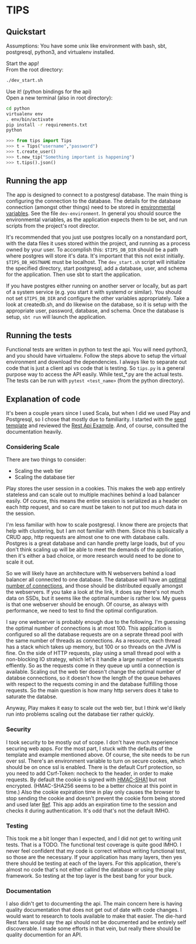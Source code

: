 # TIPS

## Quickstart
Assumptions: You have some unix like environment with bash, sbt, postgresql, python3, and virtualenv
installed.

Start the app!  
From the root directory:
```bash
./dev_start.sh
```
Use it! (python bindings for the api)  
Open a new terminal (also in root directory):
```bash
cd python
virtualenv env
. env/bin/activate
pip install -r requirements.txt 
python
```
```python
>>> from tips import Tips
>>> t = Tips("username","password")
>>> t.create_user()
>>> t.new_tip("Something important is happening")
>>> t.tips().json()
```

## Running the app
The app is designed to connect to a postgresql database. The main thing is configuring the
connection to the database. The details for the database connection (amongst other things) need to
be stored in [environmental variables](https://12factor.net/config). See the file `dev-environment`.
In general you should source the environmental variables, as the application expects them to be set,
and run scripts from the project's root director.

It's recommended that you just use postgres locally on a nonstandard port, with the data files it
uses stored within the project, and running as a process owned by your user. 
To accomplish this:
`$TIPS_DB_DIR` should be a path where postgres will store it's data. It's important that this not
exist initially. `$TIPS_DB_HOSTNAME` must be localhost. The `dev_start.sh` script will initialize the
specified directory, start postgresql, add a database, user, and schema for the application. Then
use sbt to start the application.

If you have postgres either running on another server or locally, but as part of a system service
(e.g. you start it with systemd or similar). You should not set `$TIPS_DB_DIR` and configure the
other variables appropriately. Take a look at createdb.sh, and do likewise on the database, so it is
setup with the appropriate user, password, database, and schema. Once the database is setup, `sbt
run` will launch the application.

## Running the tests

Functional tests are written in python to test the api. You will need python3, and you should have
virtualenv. Follow the steps above to setup the virtual environment and download the dependencies. I
always like to separate out code that is just a client api vs code that is testing. So `tips.py` is
a general purpose way to access the API easily. While test_\*.py are the actual tests.
The tests can be run with `pytest <test_name>` (from the python directory).

## Explanation of code
It's been a couple years since I used Scala, but when I did we used Play and Postgresql, so I chose
that mostly due to familiarity. I started with the [seed
template](https://www.playframework.com/download) and reviewed the [Rest Api
Example](https://github.com/playframework/play-scala-rest-api-example/tree/master). And, of course,
consulted the documentation heavily.

### Considering Scale

There are two things to consider:

*  Scaling the web tier
*  Scaling the database tier

Play stores the user session in a cookies. This makes the web app entirely stateless and can scale
out to multiple machines behind a load balancer easily. Of course, this means the entire session is
serialized as a header on each http request, and so care must be taken to not put too much data in the
session. 

I'm less familiar with how to scale postgresql. I know there are projects that help with clustering,
but I am not familiar with them. Since this is basically a CRUD app, http requests are almost one to
one with database calls. Postgres is a great database and can handle pretty large loads, but of you
don't think scaling up will be able to meet the demands of the application, then it's either a bad
choice, or more research would need to be done to scale it out.

So we will likely have an architecture with N webservers behind a load balancer all connected to one
database. The database will have an [optimal number of
connections](https://wiki.postgresql.org/wiki/Number_Of_Database_Connections), and those should be
distributed equally amongst the webservers. If you take a look at the link, it does say there's not
much data on SSDs, but it seems like the optimal number is rather low. My guess is that one
webserver should be enough. Of course, as always with performance, we need to test to find the
optimal configuration. 

I say one webserver is probably enough due to the following. I'm guessing the optimal number of
connections is at most 100. This application is configured so all the database requests are on a
seprate thread pool with the same number of threads as connections. As a resource, each thread has a
stack which takes up memory, but 100 or so threads on the JVM is fine. On the side of HTTP requests,
play using a small thread pool with a non-blocking IO strategy, which let's it handle a large number
of requests effiently. So as the requests come in they queue up until a connection is available.
Scaling out the web tier doesn't change the optimal number of databse connections, so it doesn't how
the length of the queue behaves with respect to the requests coming in and the database fulfilling
those requests. So the main question is how many http servers does it take to saturate the databse. 

Anyway, Play makes it easy to scale out the web tier, but I think we'd likely run into problems
scaling out the database tier rather quickly.  

### Security

I took security to be mostly out of scope. I don't have much experience securing web apps. For the
most part, I stuck with the defaults of the template and example mentioned above. Of course, the
site needs to be run over ssl. There's an environment variable to turn on secure cookes, which
should be on once ssl is enabled. There is the default Csrf protection, so you need to add
Csrf-Token: nocheck to the header, in order to make requests. By default
the cookie is signed with 
[HMAC-SHA1](https://www.playframework.com/documentation/2.5.x/CryptoMigration25#MAC-Algorithm-Independence)
but not encrypted. (HMAC-SHA256 seems to be a better choice at this point in time.) Also the cookie
expiration time in play only causes the browser to stop sending the cookie and doesn't prevent the
cookie form being stored and used later
[Ref](https://www.playframework.com/documentation/2.5.x/ScalaSessionFlash). This app adds an
expiration time to the session and checks it during authentication. It's odd that's not the default
IMHO.

### Testing

This took me a bit longer than I expected, and I did not get to writing unit tests. That is a TODO.
The functional test coverage is quite good IMHO. I never feel confident that my code is correct
without writing functional test, so those are the necessary. If your application has many layers,
then yes there should be testing at each of the layers. For this application, there's almost no code
that's not either callind the database or using the play framework. So testing at the top layer is
the best bang for your buck.

### Documentation

I also didn't get to documenting the api. The main concern here is having quality documentation that
does not get out of date with code changes. I would want to research to tools available to make that
easier. The die-hard Rest fans would say the api should not be documented and be entirely self
discoverable. I made some efforts in that vein, but really there should be quality documention for
an API.

